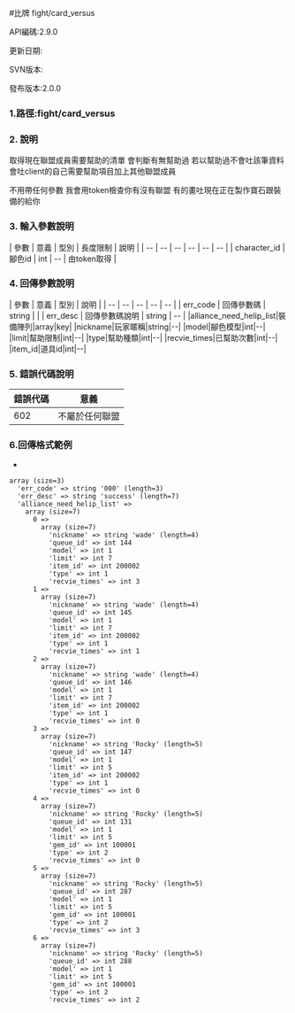 #比牌 fight/card_versus


API編碼:2.9.0

> 


更新日期:

> 

SVN版本:

> 

發布版本:2.0.0
### 1.路徑:fight/card_versus

### 2. 說明

取得現在聯盟成員需要幫助的清單
會判斷有無幫助過 若以幫助過不會吐該筆資料
會吐client的自己需要幫助項目加上其他聯盟成員

不用帶任何參數 我會用token檢查你有沒有聯盟 有的畫吐現在正在製作寶石跟裝備的給你

### 3. 輸入參數說明


| 參數 | 意義 | 型別 | 長度限制 | 說明 |
| -- | -- | -- | -- | -- | -- |
| character_id | 腳色id | int | -- | 由token取得 |

### 4. 回傳參數說明
| 參數 | 意義 | 型別 | 說明 |
| -- | -- | -- | -- | -- |
| err_code | 回傳參數碼 | string |  |
| err_desc | 回傳參數碼說明 | string | -- |
|alliance_need_helip_list|裝備陣列|array|key|
|nickname|玩家暱稱|string|--|
|model|腳色模型|int|--|
|limit|幫助限制|int|--|
|type|幫助種類|int|--|
|recvie_times|已幫助次數|int|--|
|item_id|道具id|int|--|


### 5. 錯誤代碼說明
|錯誤代碼|意義|
|--|--|
|602|不屬於任何聯盟|


### 6.回傳格式範例

*

```
array (size=3)
  'err_code' => string '000' (length=3)
  'err_desc' => string 'success' (length=7)
  'alliance_need_helip_list' => 
    array (size=7)
      0 => 
        array (size=7)
          'nickname' => string 'wade' (length=4)
          'queue_id' => int 144
          'model' => int 1
          'limit' => int 7
          'item_id' => int 200002
          'type' => int 1
          'recvie_times' => int 3
      1 => 
        array (size=7)
          'nickname' => string 'wade' (length=4)
          'queue_id' => int 145
          'model' => int 1
          'limit' => int 7
          'item_id' => int 200002
          'type' => int 1
          'recvie_times' => int 1
      2 => 
        array (size=7)
          'nickname' => string 'wade' (length=4)
          'queue_id' => int 146
          'model' => int 1
          'limit' => int 7
          'item_id' => int 200002
          'type' => int 1
          'recvie_times' => int 0
      3 => 
        array (size=7)
          'nickname' => string 'Rocky' (length=5)
          'queue_id' => int 147
          'model' => int 1
          'limit' => int 5
          'item_id' => int 200002
          'type' => int 1
          'recvie_times' => int 0
      4 => 
        array (size=7)
          'nickname' => string 'Rocky' (length=5)
          'queue_id' => int 131
          'model' => int 1
          'limit' => int 5
          'gem_id' => int 100001
          'type' => int 2
          'recvie_times' => int 0
      5 => 
        array (size=7)
          'nickname' => string 'Rocky' (length=5)
          'queue_id' => int 287
          'model' => int 1
          'limit' => int 5
          'gem_id' => int 100001
          'type' => int 2
          'recvie_times' => int 3
      6 => 
        array (size=7)
          'nickname' => string 'Rocky' (length=5)
          'queue_id' => int 288
          'model' => int 1
          'limit' => int 5
          'gem_id' => int 100001
          'type' => int 2
          'recvie_times' => int 2

```
